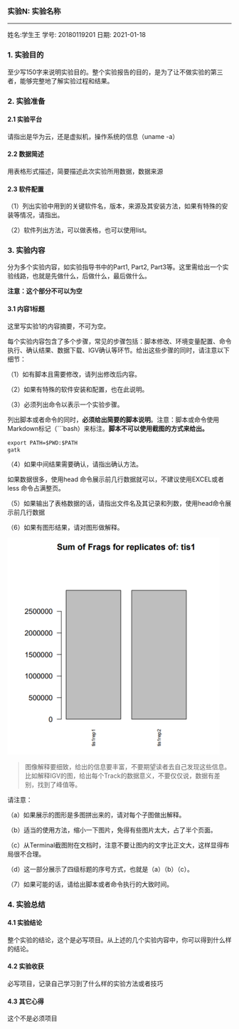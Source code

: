 ###  实验N: 实验名称
---

姓名:学生王  学号: 20180119201 日期: 2021-01-18


### 1. 实验目的

至少写150字来说明实验目的。整个实验报告的目的，是为了让不做实验的第三者，能够完整地了解实验过程和结果。

### 2. 实验准备

#### 2.1 实验平台

请指出是华为云，还是虚拟机，操作系统的信息（uname -a）

#### 2.2 数据简述

用表格形式描述，简要描述此次实验所用数据，数据来源

#### 2.3 软件配置

（1）列出实验中用到的关键软件名，版本，来源及其安装方法，如果有特殊的安装等情况，请指出。

（2）软件列出方法，可以做表格，也可以使用list。

### 3. 实验内容

分为多个实验内容，如实验指导书中的Part1, Part2, Part3等。这里需给出一个实验线路，也就是先做什么，后做什么，最后做什么。

**注意：这个部分不可以为空**

#### 3.1 内容1标题

这里写实验1的内容摘要，不可为空。

每个实验内容包含了多个步骤，常见的步骤包括：脚本修改、环境变量配置、命令执行、确认结果、数据下载、IGV确认等环节。给出这些步骤的同时，请注意以下细节：


（1）如有脚本且需要修改，请列出修改后内容。

（2）如果有特殊的软件安装和配置，也在此说明。

（3）必须列出命令以表示一个实验步骤。

  列出脚本或者命令的同时，**必须给出简要的脚本说明**。注意：脚本或命令使用Markdown标记（```bash）来标注。**脚本不可以使用截图的方式来给出。**

```
export PATH=$PWD:$PATH
gatk
```
（4）如果中间结果需要确认，请指出确认方法。

  如果数据很多，使用head 命令展示前几行数据就可以，不建议使用EXCEL或者less 命令占满整页。

（5）如果输出了表格数据的话，请指出文件名及其记录和列数，使用head命令展示前几行数据

（6）如果有图形结果，请对图形做解释。

![图片示例](test.png)

> 图像解释要细致，给出的信息要丰富，不要期望读者去自己发现这些信息。比如解释IGV的图，给出每个Track的数据意义，不要仅仅说，数据有差别，找到了峰值等。

请注意：

（a）如果展示的图形是多图拼出来的，请对每个子图做出解释。

（b）适当的使用方法，缩小一下图片，免得有些图片太大，占了半个页面。

（c）从Terminal截图附在文档时，注意不要让图内的文字比正文大，这样显得布局很不合理。

（d）这一部分展示了四级标题的序号方式，也就是（a）（b）（c）。

（7）如果可能的话，请给出脚本或者命令执行的大致时间。

### 4. 实验总结

#### 4.1 实验结论

整个实验的结论，这个是必写项目。从上述的几个实验内容中，你可以得到什么样的结论。

#### 4.2 实验收获

必写项目，记录自己学习到了什么样的实验方法或者技巧

#### 4.3 其它心得

这个不是必须项目
